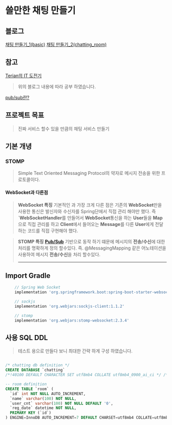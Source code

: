 # 쓸만한 채팅 만들기

## 블로그

[채팅 만들기_1(basic)](https://donghokim.tistory.com/89)
[채팅 만들기_2(chatting_room)](https://donghokim.tistory.com/90)

## 참고

[Terian의 IT 도전기](https://terianp.tistory.com/146)
> 위의 블로그 내용에 따라 공부 하였습니다.

[pub/sub란?](https://cloud.google.com/pubsub/docs/overview?hl=ko)

## 프로젝트 목표

> 진짜 서비스 할수 있을 만큼의 채팅 서비스 만들기

## 기본 개녕

### STOMP

> Simple Text Oriented Messaging Protocol의 약자로 메시지 전송을 위한 프로토콜이다.

#### WebSocket과 다른점

> **WebSocket 특징**
> 기본적인 과 가장 크게 다른 점은 기존의 **WebSocket**만을 사용한 통신은 발신자와 수신자를 Spring단에서 직접 관리 해야만 했다.
> 즉 `**WebSocketHandler**를 만들어서 **WebSocket**통신을 하는 **User**들을 **Map**으로 직접 관리를 하고
> **Client**에서 들어오는 **Message**를 다른 **User**에게 전달하는 코드를 직접 구현해야 했다.

> **STOMP 특징**
> [**Pub/Sub**](https://cloud.google.com/pubsub/docs/overview?hl=ko) 기반으로 동작 하기 떄문에 메시지의 **전송/수신**에 대한 처리를 명확하게 정의 할수있다.
> 즉. @MessagingMapping 같은 어노테이션을 사용하여 메시지 **전송/수신**을 처리 할수있다.
> ****

## Import Gradle

```gradle
	// Spring Web Socket
	implementation 'org.springframework.boot:spring-boot-starter-websocket'

    // sockjs
    implementation 'org.webjars:sockjs-client:1.1.2'

    // stomp
    implementation 'org.webjars:stomp-websocket:2.3.4'
```

## 사용 SQL DDL

> 테스트 용으로 만들다 보니 최대한 간략 하게 구성 하였습니다.

```sql

/* chatting db definition */
CREATE DATABASE `chatting` 
/*!40100 DEFAULT CHARACTER SET utf8mb4 COLLATE utf8mb4_0900_ai_ci */ /*!80016 DEFAULT ENCRYPTION='N' */;

-- room definition
CREATE TABLE `room` (
  `id` int NOT NULL AUTO_INCREMENT,
  `name` varchar(100) NOT NULL,
  `user_cnt` varchar(100) NOT NULL DEFAULT '0',
  `reg_date` datetime NOT NULL,
  PRIMARY KEY (`id`)
) ENGINE=InnoDB AUTO_INCREMENT=7 DEFAULT CHARSET=utf8mb4 COLLATE=utf8mb4_0900_ai_ci;

```